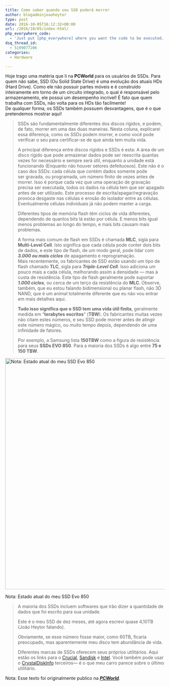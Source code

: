 ```yaml
---
title: Como saber quando seu SSD poderá morrer
author: blogadminjoaoheytor
type: post
date: 2016-10-05T16:12:32+00:00
url: /2016/10/05/index-html/
php_everywhere_code:
  - 'Just put [php_everywhere] where you want the code to be executed.'
dsq_thread_id:
  - 5199077206
categories:
  - Hardware

---
```

<div>
  Hoje trago uma matéria que li na <strong>PCWorld</strong> para os usuários de SSDs. Para quem não sabe, SSD (Ou Solid State Drive) é uma evolução dos atuais HDs (Hard Drive). Como ele não possuir partes móveis e é construído inteiramente em torno de um circuito integrado, o qual é responsável pelo armazenamento, ele possui um desempenho incrível! É fato que quem trabalha com SSDs, não volta para os HDs tão facilmente!
</div>

<div>
  De qualquer forma, os SSDs também possuem desvantagens, que é o que pretendemos mostrar aqui!
</div>

<div>
  <!--more-->
</div>

> <div>
>   <span id="ouHighlight__0_3TO0_3" class="">SSDs</span><span id="noHighlight_0.6184683877986092"> </span><span id="ouHighlight__5_7TO5_7">são</span><span id="noHighlight_0.6249932921555112"> </span><span id="ouHighlight__9_21TO9_24">fundamentalmente</span><span id="noHighlight_0.600128460713099"> </span><span id="ouHighlight__23_31TO26_35">diferentes</span><span id="noHighlight_0.5967278473768773"> </span><span id="ouHighlight__33_36TO37_39">dos</span><span id="noHighlight_0.7539366805656937"> discos </span><span id="ouHighlight__38_48TO48_54">rígidos</span><span id="noHighlight_0.06707067133984501">,</span><span id="noHighlight_0.4425282311848926"> </span><span id="ouHighlight__51_53TO57_57">e</span><span id="noHighlight_0.6647516847905957"> </span><span id="ouHighlight__60_62TO59_63">podem</span><span id="noHighlight_0.48506709839891315">,</span><span id="noHighlight_0.09560211996916768"> </span><span id="ouHighlight__65_66TO66_67">de</span><span id="noHighlight_0.9327184380212825"> </span><span id="ouHighlight__68_71TO69_72">fato</span><span id="noHighlight_0.13281781295198325">,</span><span id="noHighlight_0.3350149839896994"> </span><span id="ouHighlight__74_76TO75_80" class="">morrer</span><span id="noHighlight_0.07688097584898168"> </span><span id="ouHighlight__78_79TO82_83" class="">em</span><span id="noHighlight_0.650253762761178"> </span><span id="ouHighlight__81_83TO85_87" class="">uma</span><span id="noHighlight_0.3239121744715605"> </span><span id="ouHighlight__85_86TO89_91">das</span><span id="noHighlight_0.5936584366011943"> </span><span id="ouHighlight__88_90TO93_96">duas</span><span id="noHighlight_0.2803438923179409"> </span><span id="ouHighlight__92_95TO98_105">maneiras</span><span id="noHighlight_0.7227003624298096">.</span><span id="noHighlight_0.3312926167454544"> </span><span id="ouHighlight__101_104TO108_112">Nesta</span><span id="noHighlight_0.5391936549628655"> </span><span id="ouHighlight__106_111TO114_119">coluna</span><span id="noHighlight_0.10518504741946577">, </span><span id="ouHighlight__113_124TO122_131">explicarei</span><span id="noHighlight_0.4447729436677552"> </span><span id="ouHighlight__126_129TO133_136">essa</span><span id="noHighlight_0.6699848961186976"> </span><span id="ouHighlight__131_140TO138_146">diferença</span><span id="noHighlight_0.7308681603599803">,</span><span id="noHighlight_0.6670762729973037"> </span><span id="ouHighlight__143_145TO149_152">como</span><span id="noHighlight_0.033827375881582133"> os </span><span id="ouHighlight__147_150TO154_157">SSDs </span><span id="noHighlight_0.5558217657538982"></span><span id="ouHighlight__152_154TO159_163" class="">podem</span><span id="noHighlight_0.032917330824708824"> </span><span id="ouHighlight__156_158TO165_170" class="">morrer</span><span id="noHighlight_0.5913860664874426">,</span><span id="noHighlight_0.7527360995907968"> </span><span id="ouHighlight__161_163TO173_173" class="">e</span><span id="noHighlight_0.5957952209619084"> </span><span id="ouHighlight__165_167TO175_178">como</span><span id="noHighlight_0.10029849376849986"> </span><span id="ouHighlight__169_171TO180_183">você</span><span id="noHighlight_0.19301395846235248"> </span><span id="ouHighlight__173_175TO185_188">pode</span><span id="noHighlight_0.03878557026224705"> </span><span id="ouHighlight__177_181TO190_198">verificar</span><span id="noHighlight_0.13522360273532397"> o </span><span id="ouHighlight__183_187TO200_202">seu</span><span id="noHighlight_0.2727489564132455"> </span><span id="ouHighlight__189_190TO204_207">para</span><span id="noHighlight_0.21215307064339006"> </span><span id="ouHighlight__192_200TO209_218">certificar</span><span id="noHighlight_0.29613558448608734">-se de que </span><span id="ouHighlight__205_209TO230_234">ainda</span><span id="noHighlight_0.16002809529114792"> </span><span id="ouHighlight__211_213TO236_238">tem</span><span id="noHighlight_0.2725615977741116"> </span><span id="ouHighlight__215_223TO240_244">muita</span><span id="noHighlight_0.4118166282619278"> </span><span id="ouHighlight__225_228TO246_249">vida</span><span id="noHighlight_0.9780991929112015">.</span>
> </div>
> 
> <span id="ouHighlight__0_2TO0_0">A</span> <span id="noHighlight_0.6248962427281035"></span><span id="ouHighlight__4_7TO2_10" class="">principal</span> <span id="noHighlight_0.8173261374826242"></span><span id="ouHighlight__9_18TO12_20">diferença</span> <span id="noHighlight_0.34508807641243733"></span><span id="ouHighlight__20_26TO22_26">entre</span> <span id="noHighlight_0.6668967803568682">discos </span><span id="ouHighlight__28_38TO35_41">rígidos</span> <span id="noHighlight_0.9938015755404903"></span><span id="ouHighlight__40_42TO43_43">e</span> <span id="noHighlight_0.0532691757695114"></span><span id="ouHighlight__44_47TO45_48">SSDs</span> <span id="noHighlight_0.46291440257077654"></span><span id="ouHighlight__49_50TO50_50">é</span> <span id="noHighlight_0.5463381876154927"></span><span id="ouHighlight__52_55TO52_55">esta</span><span id="noHighlight_0.6824458352652745">:</span> <span id="noHighlight_0.2595439370771522"></span><span id="ouHighlight__58_60TO58_58">A</span> <span id="noHighlight_0.5679532324765038"></span><span id="ouHighlight__62_65TO60_63">área</span> <span id="noHighlight_0.7161647645187839"></span><span id="ouHighlight__67_68TO65_66">de</span> <span id="noHighlight_0.11826861982249137"></span><span id="ouHighlight__70_70TO68_69">um</span> <span id="noHighlight_0.10009188410212766"></span><span id="ouHighlight__72_75TO71_75">disco</span> <span id="noHighlight_0.4965064885629271"></span><span id="ouHighlight__77_81TO77_82">rígido </span><span id="noHighlight_0.7802003189890419"></span><span id="ouHighlight__83_86TO84_86">que</span> <span id="noHighlight_0.6842039720712101"></span><span id="ouHighlight__88_90TO88_91" class="">pode</span> <span id="noHighlight_0.9250377816701625"></span><span id="ouHighlight__92_95TO93_101">armazenar</span> <span id="noHighlight_0.592685894918842"></span><span id="ouHighlight__97_100TO103_107">dados </span><span id="ouHighlight__106_108TO114_117">pode</span> <span id="noHighlight_0.09780713047632439"></span><span id="ouHighlight__110_111TO119_121">ser</span> <span id="noHighlight_0.9834389468031366"></span><span id="ouHighlight__113_121TO123_131">reescrita</span> <span id="noHighlight_0.4410411791103881"></span><span id="ouHighlight__126_129TO133_139">quantas</span> <span id="noHighlight_0.9705576246585847"></span><span id="ouHighlight__131_135TO141_145">vezes</span> <span id="noHighlight_0.7166170711134177"></span><span id="ouHighlight__140_141TO147_149">for</span> <span id="noHighlight_0.4163481481225064"></span><span id="ouHighlight__143_148TO151_160">necessário </span><span id="noHighlight_0.24339624434167306"></span><span id="ouHighlight__151_153TO162_162">e</span> <span id="noHighlight_0.09765818736532861"></span><span id="ouHighlight__160_165TO164_169" class="">sempre</span> <span id="noHighlight_0.5015192825643167"></span><span id="ouHighlight__167_168TO171_174">será</span> <span id="noHighlight_0.640981169705499"></span><span id="ouHighlight__170_175TO176_179">útil</span><span id="noHighlight_0.47607787867206564">,</span> <span id="noHighlight_0.8063809856243624"></span><span id="ouHighlight__180_186TO182_189">enquanto</span> <span id="noHighlight_0.20250733175772861"></span><span id="ouHighlight__188_190TO191_191">a</span> <span id="noHighlight_0.9037155488382327"></span><span id="ouHighlight__192_196TO193_199">unidade</span> <span id="noHighlight_0.7831764010927713"></span><span id="ouHighlight__198_199TO201_204">está</span> <span id="noHighlight_0.12904808075434238"></span><span id="ouHighlight__201_211TO206_216">funcionando</span> <span id="noHighlight_0.2846621349909009"></span><span id="ouHighlight__213_216TO218_218">(</span><span id="ouHighlight__226_232TO219_222">Enquanto não houver</span><span id="noHighlight_0.18175547084161714"> </span><span id="ouHighlight__218_224TO224_230">setores</span> <span id="noHighlight_0.6739959357225"></span><span id="ouHighlight__213_216TO232_242">defeituosos</span><span id="ouHighlight__226_232TO243_244">).</span> <span id="noHighlight_0.8199756215039253"></span><span id="ouHighlight__234_237TO246_249" class="">Este</span> <span id="noHighlight_0.9130941435548077"></span><span id="ouHighlight__242_244TO251_253">não</span> <span id="noHighlight_0.23331092003626352"></span><span id="ouHighlight__239_240TO255_255">é</span> <span id="noHighlight_0.49885097551681623"></span><span id="ouHighlight__246_248TO257_257">o</span> <span id="noHighlight_0.5185113841831719"></span><span id="ouHighlight__250_253TO259_262">caso</span> <span id="noHighlight_0.3024969895687246"></span><span id="ouHighlight__255_258TO264_266">dos</span><span id="noHighlight_0.5476702106470115"> </span><span id="ouHighlight__260_263TO268_271">SSDs</span><span id="noHighlight_0.11969269734703158">:</span> <span id="noHighlight_0.9387447080720634"></span><span id="ouHighlight__266_269TO274_277">cada</span> <span id="noHighlight_0.906266097060157"></span><span id="ouHighlight__271_274TO279_284">célula</span> <span id="noHighlight_0.5958090577172088"></span><span id="ouHighlight__276_279TO286_288">que</span> <span id="noHighlight_0.21853238556983046"></span><span id="ouHighlight__281_285TO290_295">contém</span> <span id="noHighlight_0.44789830857723323"></span><span id="ouHighlight__287_290TO297_301">dados</span> <span id="noHighlight_0.922514639193085"></span><span id="ouHighlight__296_299TO303_309">somente</span> <span id="noHighlight_0.8463477326983264"></span><span id="ouHighlight__292_294TO311_314">pode</span> <span id="noHighlight_0.8837636522553065"></span><span id="ouHighlight__301_302TO316_318">ser </span><span id="noHighlight_0.39692418461427836"></span><span id="ouHighlight__304_310TO320_326">gravada</span><span id="noHighlight_0.5822868588377637">,</span> <span id="noHighlight_0.3393982863503626"></span><span id="ouHighlight__316_317TO329_330">ou</span> <span id="noHighlight_0.0329370836515992"></span><span id="ouHighlight__319_328TO332_341">programada</span><span id="noHighlight_0.9885501572004616">,</span> <span id="noHighlight_0.10951532694713695"></span><span id="ouHighlight__331_331TO344_345">um</span> <span id="noHighlight_0.5000350029098006"></span><span id="ouHighlight__340_345TO347_352">número</span> <span id="noHighlight_0.6098187888970803"></span><span id="ouHighlight__333_338TO354_359">finito</span> <span id="noHighlight_0.28064919499885765"></span><span id="ouHighlight__347_348TO361_362">de</span> <span id="noHighlight_0.21085189500762858"></span><span id="ouHighlight__350_354TO364_368">vezes</span> <span id="noHighlight_0.4918120565536215"></span><span id="ouHighlight__356_361TO370_374">antes</span> <span id="noHighlight_0.14153817064947227">de morrer</span><span id="noHighlight_0.530751094335602">.</span> <span id="noHighlight_0.40940554789905836"></span><span id="ouHighlight__387_392TO390_395">Isso é</span> <span id="noHighlight_0.9080302724547851"></span><span id="ouHighlight__394_400TO397_402">porque</span> <span id="noHighlight_0.9276314436093585"></span><span id="ouHighlight__402_406TO404_407" class="">cada</span> <span id="noHighlight_0.7982654845839174"></span><span id="ouHighlight__408_411TO409_411">vez</span> <span id="noHighlight_0.9492425988319113">que </span><span id="ouHighlight__413_413TO417_419">uma</span> <span id="noHighlight_0.754139590260887"></span><span id="ouHighlight__421_429TO421_428">operação</span> <span id="noHighlight_0.11275848296852775">de </span><span id="ouHighlight__415_419TO433_440">gravação</span> <span id="noHighlight_0.9989832189831822"></span><span id="ouHighlight__431_438TO442_448">precisa</span> <span id="noHighlight_0.7051543195504739"></span><span id="ouHighlight__440_441TO450_452">ser</span> <span id="noHighlight_0.4447615453820837"></span><span id="ouHighlight__443_451TO454_462">executada</span><span id="noHighlight_0.2587241588858602">,</span> <span id="noHighlight_0.1205303883831974"></span><span id="ouHighlight__454_456TO465_469">todos</span> <span id="noHighlight_0.2875455980691495">os </span><span id="ouHighlight__458_461TO474_478">dados</span> <span id="noHighlight_0.4069112861266939"></span><span id="ouHighlight__463_464TO480_481">na</span> <span id="noHighlight_0.352631253572234"></span><span id="ouHighlight__470_473TO483_488">célula</span> <span id="noHighlight_0.992050434617314"></span><span id="ouHighlight__475_477TO490_492">tem</span> <span id="noHighlight_0.6420977137365849"></span><span id="ouHighlight__479_480TO494_496">que</span> <span id="noHighlight_0.12010126953953182"></span><span id="ouHighlight__482_483TO498_500">ser</span> <span id="noHighlight_0.35168008314863575"></span><span id="ouHighlight__485_490TO502_508">apagado</span> <span id="noHighlight_0.24856710566377127"></span><span id="ouHighlight__492_497TO510_514">antes</span> <span id="noHighlight_0.5145065014656549">de </span><span id="ouHighlight__499_502TO519_521">ser</span> <span id="noHighlight_0.25370192184331875"></span><span id="ouHighlight__504_507TO523_531">utilizado</span><span id="noHighlight_0.44021460887777697">.</span> <span id="noHighlight_0.796574664665324"></span><span id="ouHighlight__510_513TO534_537">Este</span> <span id="noHighlight_0.8716344238807636"></span><span id="ouHighlight__515_521TO539_546">processo</span> <span id="noHighlight_0.49074498864360394"></span><span id="ouHighlight__523_524TO548_549">de</span> <span id="noHighlight_0.2801698881470469"></span><span id="ouHighlight__526_550TO551_575">escrita/apagar/regravação</span> <span id="noHighlight_0.5483244356963506"></span><span id="ouHighlight__564_569TO592_598">provoca</span> <span id="noHighlight_0.9598912206963857"></span><span id="ouHighlight__571_574TO600_607">desgaste</span> <span id="noHighlight_0.2350107255083913"></span><span id="ouHighlight__585_586TO609_611">nas</span> <span id="noHighlight_0.46401367421712947"></span><span id="ouHighlight__592_596TO613_619">células</span> <span id="noHighlight_0.778418711426416"></span><span id="ouHighlight__598_600TO621_621">e</span> <span id="noHighlight_0.35545543414486747"></span><span id="ouHighlight__602_608TO623_628">erosão</span> <span id="noHighlight_0.3395885493170603"></span><span id="ouHighlight__610_611TO630_631">do</span> <span id="noHighlight_0.23693009847923463"></span><span id="ouHighlight__617_625TO633_640">isolador</span> <span id="noHighlight_0.5375547295154786"></span><span id="ouHighlight__627_633TO642_646" class="">entre</span> <span id="noHighlight_0.05882516605295218"></span><span id="ouHighlight__635_639TO648_657">as células</span><span id="noHighlight_0.3598827204369195">.</span> <span id="noHighlight_0.10565050769569595"></span><span id="ouHighlight__642_651TO660_672">Eventualmente</span> <span id="noHighlight_0.8142094517290899"></span><span id="ouHighlight__664_668TO674_680">células</span> <span id="noHighlight_0.8318401425740298"></span><span id="ouHighlight__653_662TO682_692">individuais</span> <span id="noHighlight_0.49180799553745635"></span><span id="ouHighlight__677_682TO694_695">já</span> <span id="noHighlight_0.7700656561873707"></span><span id="ouHighlight__674_675TO697_699">não</span> <span id="noHighlight_0.4556176440641595"></span><span id="ouHighlight__670_672TO701_705">podem</span> <span id="noHighlight_0.6587816505962691"></span><span id="ouHighlight__684_687TO707_712">manter</span> <span id="noHighlight_0.48805007691558777"></span><span id="ouHighlight__689_689TO714_714">a </span><span id="noHighlight_0.26173729241778876"></span><span id="ouHighlight__691_696TO716_720">carga</span><span id="noHighlight_0.23788457607684332">.</span>
> 
> <span id="ouHighlight__0_8TO0_9">Diferentes</span> <span id="noHighlight_0.29929274488091084"></span><span id="ouHighlight__10_14TO11_15">tipos</span> <span id="noHighlight_0.8810295817003446"></span><span id="ouHighlight__16_17TO17_18">de</span> <span id="noHighlight_0.8711585077911783"></span><span id="ouHighlight__25_30TO20_26">memória</span> <span id="noHighlight_0.064528697410144"></span><span id="ouHighlight__19_23TO28_32">flash</span> <span id="noHighlight_0.9437909451386675"></span><span id="ouHighlight__32_35TO34_36">têm</span> <span id="noHighlight_0.7443721750202219"></span><span id="ouHighlight__52_57TO38_43">ciclos</span> <span id="noHighlight_0.2711763998440311">de </span><span id="ouHighlight__47_50TO48_51">vida</span> <span id="noHighlight_0.3429586485049676"></span><span id="ouHighlight__37_45TO53_62">diferentes</span><span id="noHighlight_0.5912383235135616">, </span><span id="ouHighlight__59_70TO65_74">dependendo</span> <span id="noHighlight_0.09465198085514137">de </span><span id="ouHighlight__72_79TO79_85">quantos</span> <span id="noHighlight_0.14662127842614558"></span><span id="ouHighlight__81_84TO87_90">bits</span> <span id="noHighlight_0.15539991540496745"></span><span id="ouHighlight__86_90TO92_93">lá</span> <span id="noHighlight_0.058068266266328994"></span><span id="ouHighlight__92_94TO95_99">estão</span> <span id="noHighlight_0.8874109976308735"></span><span id="ouHighlight__96_98TO101_103">por</span> <span id="noHighlight_0.697703998499432"></span><span id="ouHighlight__100_103TO105_110">célula</span><span id="noHighlight_0.013239418491190813">.</span> <span id="noHighlight_0.27425206251556955">E </span><span id="ouHighlight__106_110TO115_119">menos</span> <span id="noHighlight_0.4715255741752551"></span><span id="ouHighlight__112_115TO121_124">bits</span> <span id="noHighlight_0.16515505095955896"></span><span id="ouHighlight__117_121TO126_130">igual</span> <span id="noHighlight_0.2751485824221891"></span><span id="ouHighlight__123_127TO132_136">menos</span> <span id="noHighlight_0.05560567464224042"></span><span id="ouHighlight__129_136TO138_146">problemas</span> <span id="noHighlight_0.19065377067379874"></span><span id="ouHighlight__138_141TO148_155">ao longo</span> <span id="noHighlight_0.36531332239251">do </span><span id="ouHighlight__143_146TO160_164">tempo</span><span id="noHighlight_0.600302971004707">,</span> <span id="noHighlight_0.018450465592220855"></span><span id="ouHighlight__149_151TO167_167">e</span> <span id="noHighlight_0.31446458951701484"></span><span id="ouHighlight__153_156TO169_172" class="">mais</span> <span id="noHighlight_0.7086393487460076"></span><span id="ouHighlight__158_161TO174_177">bits</span> <span id="noHighlight_0.48950983234292167"></span><span id="ouHighlight__163_167TO179_184">causam</span> <span id="noHighlight_0.6401317276400931"></span><span id="ouHighlight__169_172TO186_189">mais</span> <span id="noHighlight_0.5089225016456609"></span><span id="ouHighlight__174_179TO191_199">problemas</span><span id="noHighlight_0.3766189237160762">.</span>
> 
> <div>
>   <span id="ouHighlight__0_2TO0_0">A</span><span id="noHighlight_0.045309960217169154"> </span><span id="ouHighlight__16_19TO2_6">forma</span><span id="noHighlight_0.977000570361745"> </span><span id="ouHighlight__4_7TO8_11" class="">mais</span><span id="noHighlight_0.43389254904177643"> </span><span id="ouHighlight__9_14TO13_17">comum</span><span id="noHighlight_0.8679439555624169"> </span><span id="ouHighlight__21_22TO19_20">de</span><span id="noHighlight_0.11857327112400506"> </span><span id="ouHighlight__24_28TO22_26">flash</span><span id="noHighlight_0.28492939795896577"> </span><span id="ouHighlight__30_31TO28_29">em</span><span id="noHighlight_0.861170867201815"> </span><span id="ouHighlight__33_36TO31_34">SSDs</span><span id="noHighlight_0.08762532516778831"> </span><span id="ouHighlight__38_39TO36_36">é</span><span id="noHighlight_0.6091045597056424"> </span><span id="ouHighlight__41_46TO38_44">chamada</span><span id="noHighlight_0.009369791071517808"> </span><strong><span id="ouHighlight__48_50TO46_48">MLC</span></strong><span id="noHighlight_0.8370601600441387">,</span><span id="noHighlight_0.45456086157749387"> </span><span id="ouHighlight__53_64TO51_55">sigla</span><span id="noHighlight_0.8096840608710274"> </span><span id="ouHighlight__66_68TO57_60">para</span><span id="noHighlight_0.44352531874654866"> </span><strong><span id="ouHighlight__70_80TO62_66">Multi-Level</span><span id="noHighlight_0.8134365330657678"> </span><span id="ouHighlight__82_85TO74_77">Cell</span></strong><span id="noHighlight_0.5540541355356094">.</span><span id="noHighlight_0.6958309610135418"> </span><span id="ouHighlight__88_91TO80_83">Isto</span><span id="noHighlight_0.44113073228369504"> </span><span id="ouHighlight__93_97TO85_93">significa</span><span id="noHighlight_0.5277274501381066"> que </span><span id="ouHighlight__99_102TO99_102">cada</span><span id="noHighlight_0.8597040440796688"> </span><span id="ouHighlight__104_107TO104_109">célula</span><span id="noHighlight_0.6352348095216085"> </span><span id="ouHighlight__109_111TO111_114">pode</span><span id="noHighlight_0.7951136821294087"> </span><span id="ouHighlight__113_116TO116_121">conter</span><span id="noHighlight_0.6073627964636323"> </span><span id="ouHighlight__118_120TO123_126">dois</span><span id="noHighlight_0.24667755480609932"> </span><span id="ouHighlight__122_125TO128_131">bits</span><span id="noHighlight_0.1931738198274242"> </span><span id="ouHighlight__127_128TO133_134">de</span><span id="noHighlight_0.5704048420430416"> </span><span id="ouHighlight__130_133TO136_140">dados</span><span id="noHighlight_0.9469180799575008">,</span><span id="noHighlight_0.8608735188984218"> </span><span id="ouHighlight__136_138TO143_143">e</span><span id="noHighlight_0.1021084843445601"> </span><span id="ouHighlight__140_143TO145_148">este</span><span id="noHighlight_0.34880425044368546"> </span><span id="ouHighlight__145_148TO150_153">tipo</span><span id="noHighlight_0.4072158678844551"> </span><span id="ouHighlight__150_151TO155_156">de </span><span id="noHighlight_0.8745545530065693"></span><span id="ouHighlight__153_157TO158_162">flash</span><span id="noHighlight_0.5207853550867667">,</span><span id="noHighlight_0.2321173354727455"> de um </span><span id="ouHighlight__170_177TO171_174">modo</span><span id="noHighlight_0.17743689103058435"> </span><span id="ouHighlight__160_168TO176_180">geral</span><span id="noHighlight_0.6713985986795279">,</span><span id="noHighlight_0.06992561738462988"> </span><span id="ouHighlight__180_182TO183_186">pode</span><span id="noHighlight_0.7823523736239903"> </span><span id="ouHighlight__184_189TO188_196">lidar com</span><span id="noHighlight_0.9103815193840818"> </span><em><strong><span id="ouHighlight__191_195TO198_202">3.000</span><span id="noHighlight_0.8684422329463206"> </span><span id="ouHighlight__197_198TO204_205">ou</span><span id="noHighlight_0.3134800943901017"> </span><span id="ouHighlight__200_201TO207_210">mais</span><span id="noHighlight_0.11836488204243722"> </span><span id="ouHighlight__203_208TO212_217">ciclos</span></strong></em><span id="noHighlight_0.30230671282573685"> </span><span id="ouHighlight__210_211TO219_220">de</span><span id="noHighlight_0.6660723115577574"> </span><span id="ouHighlight__213_219TO222_231">apagamento e reprogramação</span><span id="noHighlight_0.8035459230390276">.</span>
> </div>
> 
> <div>
>
> </div>
> 
> <div>
>   <span id="ouHighlight__0_3TO0_3">Mais</span><span id="noHighlight_0.23727450512930015"> </span><span id="ouHighlight__5_12TO5_16" class="">recentemente</span><span id="noHighlight_0.014511214807706674">,</span><span id="noHighlight_0.4727887288735184"> </span><span id="ouHighlight__19_31TO19_32">os fabricantes</span><span id="noHighlight_0.18828871721247742"> de </span><span id="ouHighlight__15_17TO34_36">SSD</span><span id="noHighlight_0.5169135406751322"> </span><span id="ouHighlight__33_35TO38_42">estão</span><span id="noHighlight_0.31442903958043966"> </span><span id="ouHighlight__37_41TO44_49">usando</span><span id="noHighlight_0.08703938862315486"> </span><span id="ouHighlight__43_43TO51_52" class="">um</span><span id="noHighlight_0.5120091154401369"> </span><span id="ouHighlight__45_48TO54_57" class="">tipo</span><span id="noHighlight_0.53992628622485"> </span><span id="ouHighlight__50_51TO59_60">de</span><span id="noHighlight_0.4592852062402344"> </span><span id="ouHighlight__53_57TO62_66">flash</span><span id="noHighlight_0.059751253576228125"> </span><span id="ouHighlight__59_64TO68_74">chamado</span><span id="noHighlight_0.07449762861508646"> </span><strong><span id="ouHighlight__66_68TO76_78">TLC</span></strong><span id="noHighlight_0.2557191505889489">,</span><span id="noHighlight_0.30707191111226506"> </span><span id="ouHighlight__71_82TO81_85">sigla</span><span id="noHighlight_0.8135789380150971"> </span><span id="ouHighlight__84_86TO87_90">para</span><span id="noHighlight_0.7429708580523868"> </span><em><strong><span id="ouHighlight__88_99TO92_103">Triple-Level</span><span id="noHighlight_0.2953727460061635"> </span><span id="ouHighlight__101_104TO105_108">Cell</span></strong></em><span id="noHighlight_0.5183210358734498">.</span><span id="noHighlight_0.39184091522206144"> </span><span id="ouHighlight__107_110TO111_114">Isso</span><span id="noHighlight_0.8361870103554581"> </span><span id="ouHighlight__112_115TO116_123">adiciona</span><span id="noHighlight_0.3679880918373071"> </span><span id="ouHighlight__117_119TO125_126">um</span><span id="noHighlight_0.028388678864879946"> </span><span id="ouHighlight__126_128TO128_132">pouco</span><span id="noHighlight_0.7034904981142702"> </span><span id="ouHighlight__121_124TO134_137" class="">mais</span><span id="noHighlight_0.6073412833635985"> </span><span id="ouHighlight__130_131TO139_139">a</span><span id="noHighlight_0.914725777181649"> </span><span id="ouHighlight__133_136TO141_144">cada</span><span id="noHighlight_0.6390074231759371"> </span><span id="ouHighlight__138_141TO146_151">célula</span><span id="noHighlight_0.221421899350712">,</span><span id="noHighlight_0.1244632676865447"> melhorando </span><span id="ouHighlight__144_147TO165_169">assim</span><span id="noHighlight_0.8667021718742149"> </span><span id="ouHighlight__149_157TO171_171">a</span><span id="noHighlight_0.31356876205844"> </span><span id="ouHighlight__159_169TO173_187">densidade — mas</span><span id="noHighlight_0.3583595680710854"> </span><span id="ouHighlight__171_184TO189_195">à custa</span><span id="noHighlight_0.8306376634454864"> de </span><span id="ouHighlight__186_194TO200_210">resistência</span><span id="noHighlight_0.148932062647672">.</span><span id="noHighlight_0.16137211929720308"> </span><span id="ouHighlight__197_200TO213_216">Este</span><span id="noHighlight_0.028198804182881343"> </span><span id="ouHighlight__202_205TO218_221" class="">tipo</span><span id="noHighlight_0.42900992152579964"> </span><span id="ouHighlight__207_208TO223_224">de</span><span id="noHighlight_0.27213470421907227"> </span><span id="ouHighlight__210_214TO226_230">flash</span><span id="noHighlight_0.9863043290604636"> </span><span id="ouHighlight__220_228TO232_241">geralmente</span><span id="noHighlight_0.7314976451413386"> </span><span id="ouHighlight__216_218TO243_246">pode</span><span id="noHighlight_0.7560315114245721"> </span><span id="ouHighlight__230_238TO248_255" class="">suportar</span><span id="noHighlight_0.7479265649251226"> </span><strong><em><span id="ouHighlight__240_244TO257_261">1.000</span><span id="noHighlight_0.5626804151312224"> </span><span id="ouHighlight__246_251TO263_268">ciclos</span></em></strong><span id="noHighlight_0.22449250322236525">,</span><span id="noHighlight_0.06570570560211131"> </span><span id="ouHighlight__254_255TO271_272">ou</span><span id="noHighlight_0.10973175861354889"> </span><span id="ouHighlight__257_261TO274_278">cerca</span><span id="noHighlight_0.9424208233406597"> de </span><span id="ouHighlight__263_271TO283_290">um terço</span><span id="noHighlight_0.9753521572871919"> </span><span id="ouHighlight__273_275TO292_293">da</span><span id="noHighlight_0.32031246249463186"> </span><span id="ouHighlight__277_285TO295_305" class="">resistência</span><span id="noHighlight_0.967918354215628"> </span><span id="ouHighlight__287_288TO307_308">do</span><span id="noHighlight_0.24519054333211665"> </span><strong><span id="ouHighlight__290_292TO310_312">MLC</span></strong><span id="noHighlight_0.13190002722262473">.</span><span id="noHighlight_0.7175395714412061"> </span><span id="ouHighlight__295_298TO315_321">Observe</span><span id="noHighlight_0.08974474561612422">,</span><span id="noHighlight_0.42159426954781254"> </span><span id="ouHighlight__301_303TO324_329">também</span><span id="noHighlight_0.7872213052910193">,</span><span id="noHighlight_0.07593869605240466"> </span><span id="ouHighlight__306_309TO332_334">que</span><span id="noHighlight_0.9461130441600476"> </span><span id="ouHighlight__311_313TO336_343">eu estou</span><span id="noHighlight_0.5556406582541147"> </span><span id="ouHighlight__315_321TO345_351">falando</span><span id="noHighlight_0.5244305232843891"> </span><span id="ouHighlight__323_337TO353_365" class="">bidimensional</span><span id="noHighlight_0.9549527149004398"> </span><span id="ouHighlight__339_340TO367_368">ou</span><span id="noHighlight_0.5146859945266569"> </span><span id="ouHighlight__342_347TO370_375">planar flash,</span><span id="noHighlight_0.757279968918017"> </span><span id="ouHighlight__356_358TO377_379">não</span><span id="noHighlight_0.9572299436717804"> </span><span id="ouHighlight__360_361TO381_382">3D NAND</span><span id="noHighlight_0.2867199088649244">,</span><span id="noHighlight_0.41254192322879724"> </span><span id="ouHighlight__369_373TO397_399">que</span><span id="noHighlight_0.6596491762216867"> </span><span id="ouHighlight__375_376TO401_401">é</span><span id="noHighlight_0.6086235196235275"> </span><span id="ouHighlight__378_378TO403_404">um</span><span id="noHighlight_0.5606888651585951"> </span><span id="ouHighlight__396_401TO406_411">animal</span><span id="noHighlight_0.7007185512758438"> </span><span id="ouHighlight__380_384TO413_422">totalmente</span><span id="noHighlight_0.847393003119786"> </span><span id="ouHighlight__386_394TO424_432">diferente</span><span id="noHighlight_0.24789248808386644"> </span><span id="ouHighlight__403_406TO434_436">que</span><span id="noHighlight_0.056613545948061894"> </span><span id="ouHighlight__408_408TO438_439">eu</span><span id="noHighlight_0.3474575810399936"> </span><span id="ouHighlight__410_414TO441_447">não vou</span><span id="noHighlight_0.7253816053578148"> </span><span id="ouHighlight__416_423TO449_454">entrar</span><span id="noHighlight_0.11356637209568143">  em mais detalhes </span><span id="ouHighlight__425_428TO456_459">aqui</span><span id="noHighlight_0.8989111744572127">.</span>
> </div>
> 
> **<span id="ouHighlight__0_2TO0_3">Tudo</span> <span id="noHighlight_0.9457579375560508"></span><span id="ouHighlight__4_7TO5_8">isso</span> <span id="noHighlight_0.614355667143941"></span><span id="ouHighlight__9_13TO10_18" class="">significa</span> <span id="noHighlight_0.19845670333283905"></span><span id="noHighlight_0.6435310924290165">que </span><span id="ouHighlight__18_21TO26_26">o</span> <span id="noHighlight_0.2031374294970376"></span><span id="ouHighlight__23_25TO28_30">SSD</span> <span id="noHighlight_0.18778590587486677"></span><span id="ouHighlight__27_29TO32_34">tem</span> <span id="noHighlight_0.2588650244456516"></span><span id="ouHighlight__31_31TO36_38" class="">uma</span> <span id="noHighlight_0.7894483555893215"></span><span id="ouHighlight__40_47TO40_48">vida útil</span> <span id="noHighlight_0.14287571112390474"></span><span id="ouHighlight__33_38TO50_55">finita</span>**<span id="noHighlight_0.6750260189518891">,</span> <span id="noHighlight_0.2827539728679993"></span><span id="ouHighlight__50_56TO58_67" class="">geralmente</span> <span id="noHighlight_0.5660438165922492"></span><span id="ouHighlight__58_65TO69_74">medida</span> <span id="noHighlight_0.046529920094982025"></span><span id="ouHighlight__67_68TO76_77">em</span> <span id="noHighlight_0.9787060628822919"></span><span id="ouHighlight__70_79TO79_88">&#8220;<strong>terabytes</strong></span> <span id="noHighlight_0.6568006818707355"></span><span id="ouHighlight__81_87TO90_98"><strong>escritos</strong>&#8220;</span> <span id="noHighlight_0.0022026791752405295"></span><span id="ouHighlight__90_95TO100_105">(<strong>TBW</strong>).</span> <span id="noHighlight_0.6207409753036679"></span><span id="ouHighlight__97_109TO107_120" class="">Os fabricantes</span> <span id="noHighlight_0.7830613933574895"></span><span id="ouHighlight__117_121TO122_133">muitas vezes</span> <span id="noHighlight_0.02534677340419167"></span><span id="ouHighlight__111_115TO135_137">não</span> <span id="noHighlight_0.4820698176434992"></span><span id="ouHighlight__123_127TO139_143">citam</span><span id="noHighlight_0.08859065351297502"> </span><span id="ouHighlight__129_133TO145_149" class="">estes</span> <span id="noHighlight_0.7440216100491925"></span><span id="ouHighlight__135_141TO151_157">números</span><span id="noHighlight_0.4279457007270786">,</span> <span id="noHighlight_0.6962608221692776"></span><span id="ouHighlight__144_146TO160_160">e</span> <span id="noHighlight_0.6821142049774545"></span><span id="ouHighlight__148_151TO162_164">seu</span> <span id="noHighlight_0.7655036277099925"></span><span id="ouHighlight__153_155TO166_168">SSD</span> <span id="noHighlight_0.015850553396071776"></span><span id="ouHighlight__157_161TO170_173">pode</span> <span id="noHighlight_0.8600466734796828"></span><span id="ouHighlight__163_165TO175_180">morrer</span> <span id="noHighlight_0.005836147676368197"></span><span id="ouHighlight__171_176TO191_195">antes</span> <span id="noHighlight_0.9691467582150806">de </span><span id="ouHighlight__181_184TO200_206">atingir</span> <span id="noHighlight_0.6156127016886477"></span><span id="ouHighlight__186_189TO208_211">este</span> <span id="noHighlight_0.7412525632938862"></span><span id="ouHighlight__197_202TO213_218">número</span> <span id="noHighlight_0.5420778527517067"></span><span id="ouHighlight__191_195TO220_225" class="">mágico</span><span id="noHighlight_0.669257790223216">,</span> <span id="noHighlight_0.9248011139898591"></span><span id="ouHighlight__205_206TO228_229">ou</span> <span id="noHighlight_0.1763874105724772"></span><span id="ouHighlight__208_211TO231_241">muito tempo</span> <span id="noHighlight_0.5443024297524603"></span><span id="ouHighlight__213_221TO243_248">depois</span><span id="noHighlight_0.5646888858364716">,</span> <span id="noHighlight_0.7769398369334766"></span><span id="ouHighlight__224_235TO251_260">dependendo</span> <span id="noHighlight_0.46335109838247535">de </span><span id="ouHighlight__237_237TO265_267">uma</span> <span id="noHighlight_0.5925889045818264"></span><span id="ouHighlight__239_247TO269_278" class="">infinidade</span> <span id="noHighlight_0.91191124050146"></span><span id="ouHighlight__249_250TO280_281">de</span> <span id="noHighlight_0.31337726358521545"></span><span id="ouHighlight__252_258TO283_289">fatores</span><span id="noHighlight_0.8858953167422741">.</span>
> 
> <span id="ouHighlight__0_2TO0_2">Por</span> <span id="noHighlight_0.6587333573246887"></span><span id="ouHighlight__4_10TO4_10">exemplo</span><span id="noHighlight_0.21684549853011337">,</span><span id="noHighlight_0.08383648601148819"> a </span><span id="ouHighlight__13_19TO13_19" class="">Samsung</span> <span id="noHighlight_0.14492275202862803"></span><span id="ouHighlight__21_25TO21_25">lista</span> <span id="noHighlight_0.3641373286385683"></span>**<span id="ouHighlight__27_32TO27_32" class="">150TBW</span>** <span id="noHighlight_0.9384203293846147"></span><span id="ouHighlight__34_35TO34_37">como</span> <span id="noHighlight_0.3615477458263683"></span><span id="ouHighlight__37_39TO39_39">a</span> <span id="noHighlight_0.22411342836641923"></span><span id="ouHighlight__51_56TO41_46">figura</span> <span id="noHighlight_0.13947138278027338">de </span><span id="ouHighlight__41_49TO51_61">resistência</span> <span id="noHighlight_0.6358298696243065"></span><span id="ouHighlight__58_60TO63_66" class="">para</span> <span id="noHighlight_0.9392185008861365"></span><span id="ouHighlight__62_64TO68_71">seus</span> <span id="noHighlight_0.4000450574503871"></span>**<span id="ouHighlight__74_77TO73_76">SSDs </span><span id="noHighlight_0.34611629071796446"></span><span id="ouHighlight__70_72TO78_80">EVO</span> <span id="noHighlight_0.6636206772140703"></span><span id="ouHighlight__66_68TO82_84">850</span>**<span id="noHighlight_0.256168449189736">.</span> <span id="noHighlight_0.07098323731622758"></span><span id="ouHighlight__80_82TO87_90">Para</span> <span id="noHighlight_0.4002256763573213">a </span><span id="ouHighlight__84_87TO94_104" class="">maioria dos</span> <span id="noHighlight_0.35587167350786"></span><span id="ouHighlight__89_92TO106_109">SSDs</span> <span id="noHighlight_0.37205558094462843"></span><span id="ouHighlight__94_97TO111_111">é</span> <span id="noHighlight_0.17239637258725882"></span><span id="ouHighlight__99_107TO113_119" class="">algo</span><span id="noHighlight_0.9995908940138081"> </span><span id="ouHighlight__109_115TO121_125">entre</span> <span id="noHighlight_0.5387029987008927"></span>**<span id="ouHighlight__117_118TO127_128">75</span> <span id="noHighlight_0.538677334512992"></span><span id="ouHighlight__120_122TO130_130">e</span> <span id="noHighlight_0.6347505571767034"></span><span id="ouHighlight__124_126TO132_134">150</span> <span id="noHighlight_0.2419833935516862"></span><span id="ouHighlight__128_130TO136_138">TBW</span>**<span id="noHighlight_0.5545465458744301">.</span><figure id="attachment_1167" aria-describedby="caption-attachment-1167" style="width: 1024px" class="wp-caption aligncenter">

[<img loading="lazy" class="wp-image-1167 size-full" src="/img/2016/10/ssdsnotebook.png" alt="Nota: Estado atual do meu SSD Evo 850" width="1024" height="728" />][1]<figcaption id="caption-attachment-1167" class="wp-caption-text">Nota: Estado atual do meu SSD Evo 850</figcaption></figure> 

<div>
</div>

> <div>
>   <span id="noHighlight_0.9895134614562224">A </span><span id="ouHighlight__0_3TO2_12" class="">maioria dos</span><span id="noHighlight_0.7172891940636408"> </span><span id="ouHighlight__5_8TO14_17">SSDs</span><span id="noHighlight_0.8463505355808771"> </span><span id="ouHighlight__10_16TO19_25">incluem</span><span id="noHighlight_0.14307797302162006"> </span><span id="ouHighlight__18_25TO27_34">softwares</span><span id="noHighlight_0.7476144493933428"> </span><span id="ouHighlight__27_30TO36_38">que</span><span id="noHighlight_0.4739769234361695"> </span><span id="ouHighlight__32_35TO40_42">irão</span><span id="noHighlight_0.46518865320800296"> </span><span id="ouHighlight__37_40TO44_48">dizer</span><span id="noHighlight_0.07167420019203452"> a </span><span id="ouHighlight__50_53TO56_65">quantidade</span><span id="noHighlight_0.14261178575820388"> de </span><span id="ouHighlight__55_58TO70_74">dados</span><span id="noHighlight_0.7102881207684699"> que </span><span id="ouHighlight__64_67TO76_78">foi </span><span id="ouHighlight__69_75TO80_86" class="">escrito</span><span id="noHighlight_0.9430889832134495"> </span><span id="ouHighlight__77_78TO88_91" class="">para</span><span id="noHighlight_0.2354305226458535"> </span><span id="ouHighlight__80_83TO93_95">sua</span><span id="noHighlight_0.2540395236129247"> </span><span id="ouHighlight__85_89TO97_103">unidade.</span>
> </div>
> 
> Este é o meu SSD de dez meses, até agora escrevi quase 4,10TB (João Heytor falando).
> 
> Obviamente, s<span id="ouHighlight__65_66TO72_73">e</span> <span id="noHighlight_0.45665275769125113"></span><span id="ouHighlight__68_71TO75_78">esse </span><span id="ouHighlight__73_78TO80_85">número</span> <span id="noHighlight_0.07613530670022506"></span><span id="ouHighlight__80_83TO87_91">fosse</span> <span id="noHighlight_0.15055710514684972"></span><span id="ouHighlight__85_90TO93_97" class="">maior</span><span id="noHighlight_0.3015592932104709">,</span> <span id="noHighlight_0.019049749312960884"></span><span id="ouHighlight__93_96TO100_103" class="">como</span> <span id="noHighlight_0.505844749742483"></span><span id="ouHighlight__98_102TO105_109">60TB,</span> <span id="noHighlight_0.752450674660438"></span><span id="ouHighlight__104_109TO111_117">ficaria</span> <span id="noHighlight_0.2812461797067465"></span><span id="ouHighlight__111_119TO119_128">preocupado</span><span id="noHighlight_0.31968315682811865">,</span> <span id="noHighlight_0.18912543388196656"></span><span id="ouHighlight__122_124TO131_133">mas</span> <span id="noHighlight_0.674936721279559"></span><span id="ouHighlight__126_135TO135_147">aparentemente</span> <span id="noHighlight_0.5234636113856859"></span><span id="ouHighlight__137_138TO149_151">meu</span> <span id="noHighlight_0.04204354585027792"></span><span id="ouHighlight__140_144TO153_157">disco</span> <span id="noHighlight_0.2246389779921878"></span><span id="ouHighlight__146_148TO159_161">tem</span> <span id="noHighlight_0.6176890931956767"></span><span id="ouHighlight__150_155TO163_172" class="">abundância</span> <span id="noHighlight_0.09915706319766682"></span><span id="ouHighlight__157_158TO174_175" class="">de</span> <span id="noHighlight_0.34716866734920604"></span><span id="ouHighlight__160_163TO177_180" class="">vida</span><span id="noHighlight_0.5309428917506225">.</span>
> 
> <span id="ouHighlight__0_8TO0_9" class="">Diferentes</span> <span id="noHighlight_0.8821828871859119"></span><span id="ouHighlight__10_15TO11_16" class="">marcas</span> <span id="noHighlight_0.6405969781094176"></span><span id="ouHighlight__17_18TO18_19">de</span> <span id="noHighlight_0.8043982000792791"></span><span id="ouHighlight__20_23TO21_24">SSDs</span> <span id="noHighlight_0.4334126973553001"></span><span id="ouHighlight__25_29TO26_33">oferecem</span> <span id="noHighlight_0.9892462058194484"></span><span id="ouHighlight__31_35TO35_38">seus</span> <span id="noHighlight_0.33871975238200513"></span><span id="ouHighlight__37_39TO40_47">próprios</span> <span id="noHighlight_0.8420054327171393"></span><span id="ouHighlight__41_49TO49_59" class="">utilitários</span><span id="noHighlight_0.37819693842154023">.</span> <span id="noHighlight_0.2158550990881003"></span><span id="ouHighlight__52_55TO62_65">Aqui</span> <span id="noHighlight_0.8644173194626912"></span><span id="ouHighlight__57_59TO67_71">estão</span> <span id="noHighlight_0.3239502408311148">os </span><span id="ouHighlight__61_65TO76_80">links </span><span id="ouHighlight__67_69TO82_85">para</span> <span id="noHighlight_0.11099483734236326">o </span><a href="http://www.crucial.com/usa/en/support-storage-executive" target="_blank"><span id="ouHighlight__71_77TO89_95">Crucial</span></a><span id="noHighlight_0.39689522260724774">,</span> <span id="noHighlight_0.10508321927326647"></span><a href="http://kb.sandisk.com/app/answers/detail/a_id/15108/~/sandisk-ssd-dashboard-support-information" target="_blank"><span id="ouHighlight__80_86TO98_104">Sandisk</span></a> <span id="noHighlight_0.13026838746512182"></span><span id="ouHighlight__89_91TO106_106">e</span> <span id="noHighlight_0.6486528669730209"></span><a href="https://downloadcenter.intel.com/download/26085/Intel-Solid-State-Drive-Toolbox" target="_blank"><span id="ouHighlight__93_97TO108_112">Intel</span></a><span id="noHighlight_0.7925194817018741">.</span> <span id="noHighlight_0.8990204049521"></span><span id="ouHighlight__100_102TO115_118">Você</span> <span id="noHighlight_0.7754799787638322"></span><span id="ouHighlight__108_111TO120_125" class="">também</span> <span id="noHighlight_0.4226030591912011"></span><span id="ouHighlight__104_106TO127_130">pode</span> <span id="noHighlight_0.05442700876410167"></span><span id="ouHighlight__113_115TO132_135">usar</span> <span id="noHighlight_0.8019256502220051"></span><span id="ouHighlight__117_119TO137_137">o</span> <span id="noHighlight_0.2537488321705488"></span><a href="http://crystalmark.info/software/CrystalDiskInfo/index-e.html" target="_blank"><span id="ouHighlight__133_152TO139_153" class="">CrystalDiskInfo</span></a> <span id="noHighlight_0.2950989774861781"></span><span id="ouHighlight__121_131TO155_163">terceiros</span><span id="ouHighlight__133_152TO165_165" class="">—</span> <span id="noHighlight_0.7105502746133561"></span><span id="ouHighlight__154_155TO167_167">é</span> <span id="noHighlight_0.11375544089440481"></span><span id="ouHighlight__157_160TO169_173">o que</span> <span id="noHighlight_0.8633236338665344"></span><span id="ouHighlight__162_163TO175_177">meu</span> <span id="noHighlight_0.27726048110289314"></span><span id="ouHighlight__165_169TO179_183">carro</span> <span id="noHighlight_0.8214753904955368"></span><span id="ouHighlight__171_180TO185_190">parece</span> <span id="noHighlight_0.7211388564980965"></span><span id="ouHighlight__182_183TO192_196">sobre</span> <span id="noHighlight_0.6902147258314666"></span><span id="ouHighlight__185_187TO198_198">o</span> <span id="noHighlight_0.28999808912019054"></span><span id="ouHighlight__189_194TO200_205">último</span> <span id="noHighlight_0.7932827823279427"></span><span id="ouHighlight__196_202TO207_216">utilitário</span><span id="noHighlight_0.8726880699752193">.</span>

Nota: Esse texto foi originalmente publico na _**<a href="http://www.pcworld.com/article/3118830/hardware/how-to-know-when-your-ssd-will-die.html" target="_blank">PCWorld</a>**_.

 [1]: /img/2016/10/ssdsnotebook.png